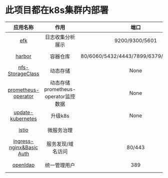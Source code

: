# 此项目都在k8s集群内部署
|应用名称|作用|端口|部署环境|
|:--:|:--:|:--:|:--:|
|[efk](https://github.com/happinesslijian/k8s-application/tree/master/EFK)|日志收集分析展示|9200/9300/5601|kubeadm v1.15.1|
|[harbor](https://github.com/happinesslijian/k8s-application/tree/master/helm-install-harbor)|容器仓库|80/6060/5432/4443/7899/6379/5000/8080|kubeadm v1.15.1|
|[nfs-StorageClass](https://github.com/happinesslijian/k8s-application/tree/master/nfs)|动态存储|None|kubeadm v1.15.1|
|[prometheus-operator](https://github.com/happinesslijian/k8s-application/tree/master/prometheus-operator)|动态存储prometheus-operator监控数据|None|kubeadm v1.15.1|
|[update-kubernetes](https://github.com/happinesslijian/k8s-application/tree/master/update-kubenetes)|升级k8s|None|kubeadm v1.15.1|
|[istio](https://github.com/happinesslijian/k8s-application/tree/master/istio)|微服务治理||kubeadm v1.15.1|
|[ingress-nginx&Basic Auth](https://github.com/happinesslijian/k8s-application/tree/master/ingress-nginx%26Basic%20Auth)|服务发现/域名访问|80/443|kubeadm v1.15.1|
|[openldap](https://github.com/happinesslijian/k8s-application/tree/master/ldap)|统一管理用户|389|kubeadm v1.15.1|
